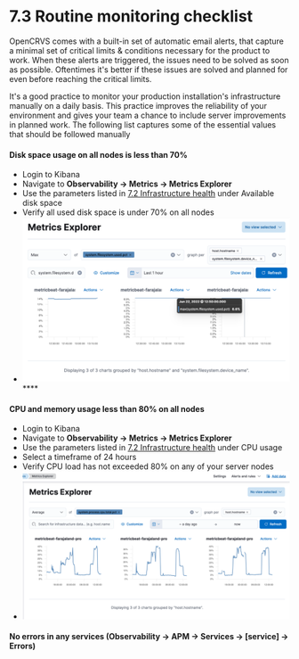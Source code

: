 # 7.3 Routine monitoring checklist

OpenCRVS comes with a built-in set of automatic email alerts, that capture a minimal set of critical limits & conditions necessary for the product to work. When these alerts are triggered, the issues need to be solved as soon as possible. Oftentimes it's better if these issues are solved and planned for even before reaching the critical limits.&#x20;

It's a good practice to monitor your production installation's infrastructure manually on a daily basis. This practice improves the reliability of your environment and gives your team a chance to include server improvements in planned work. The following list captures some of the essential values that should be followed manually

#### Disk space usage on all nodes is less than 70%

* Login to Kibana
* Navigate to **Observability -> Metrics -> Metrics Explorer**
* Use the parameters listed in [7.2 Infrastructure health](7.3-server-health.md) under Available disk space
* Verify all used disk space is under 70% on all nodes
* ![](<../../.gitbook/assets/image (6).png>)****

#### CPU and memory usage less than 80% on all nodes

* Login to Kibana
* Navigate to **Observability -> Metrics -> Metrics Explorer**
* Use the parameters listed in [7.2 Infrastructure health](7.3-server-health.md) under CPU usage
* Select a timeframe of 24 hours
* Verify CPU load has not exceeded 80% on any of your server nodes
* ![](<../../.gitbook/assets/image (5).png>)

#### No errors in any services (**Observability -> APM -> Services -> \[service] -> Errors**)
